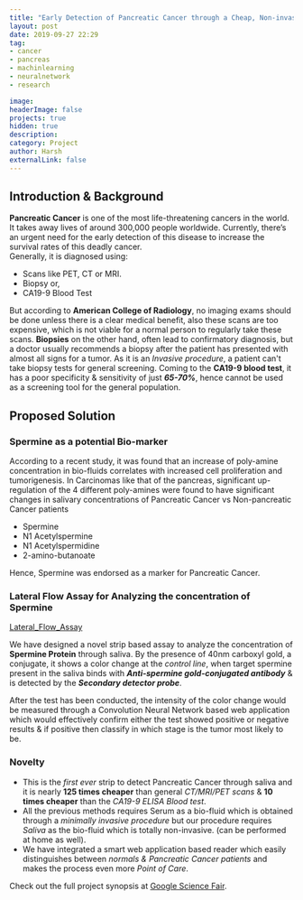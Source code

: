 ```yaml
---
title: "Early Detection of Pancreatic Cancer through a Cheap, Non-invasive Salivary Test"
layout: post
date: 2019-09-27 22:29
tag: 
- cancer
- pancreas
- machinlearning
- neuralnetwork
- research

image: 
headerImage: false
projects: true
hidden: true 
description:
category: Project
author: Harsh
externalLink: false
---
```


## Introduction & Background

**Pancreatic Cancer** is one of the most life-threatening cancers in the world. It takes away lives of around 300,000 people worldwide. Currently, there’s an urgent need for the early detection of this disease to increase the survival rates of this deadly cancer.   
Generally, it is diagnosed using:
- Scans like PET, CT or MRI.  
- Biopsy or,
- CA19-9 Blood Test

But according to **American College of Radiology**, no imaging exams should be done unless there is a clear medical benefit, also these scans are too expensive, which is not viable for a normal person to regularly take these scans. 
**Biopsies** on the other hand, often lead to confirmatory diagnosis, but a doctor usually recommends a biopsy after the patient has presented with almost all signs for a tumor. As it is an _Invasive procedure_, a patient can't take biopsy tests for general screening. 
Coming to the **CA19-9 blood test**, it has a poor specificity & sensitivity of just **_65-70%_**, hence cannot be used as a screening tool for the general population. 

## Proposed Solution

### Spermine as a potential Bio-marker

According to a recent study, it was found that an increase of poly-amine concentration in bio-fluids correlates with increased cell proliferation and tumorigenesis. In Carcinomas like that of the pancreas, significant  up-regulation of the 4 different poly-amines were found to have significant changes in salivary concentrations of Pancreatic Cancer vs Non-pancreatic Cancer patients 
- Spermine
- N1 Acetylspermine
- N1 Acetylspermidine
- 2-amino-butanoate 

Hence, Spermine was endorsed as a marker for Pancreatic Cancer.

### Lateral Flow Assay for Analyzing the concentration of Spermine

[Lateral_Flow_Assay](https://groeptms1316.files.wordpress.com/2013/02/assay-config.jpg)

We have designed a novel strip based assay to analyze the concentration of **Spermine Protein**  through saliva. By the presence of 40nm carboxyl gold, a conjugate, it shows a color change at the _control line_, when target spermine present in the saliva binds with **_Anti-spermine gold-conjugated antibody_** & is detected by the **_Secondary detector probe_**.  

After the test has been conducted, the intensity of the color change would be measured through a Convolution Neural Network based web application which would effectively confirm either the test showed positive or negative results & if positive then classify in which stage is the tumor most likely to be. 

### Novelty
* This is the _first ever_ strip to detect Pancreatic Cancer through saliva and it is nearly **125 times cheaper** than general _CT/MRI/PET scans_ & **10 times cheaper** than the _CA19-9 ELISA Blood test_.
* All the previous methods requires Serum as a bio-fluid which is obtained through a _minimally invasive procedure_ but our procedure requires _Saliva_ as the bio-fluid which is totally non-invasive. (can be performed at home as well). 
* We have integrated a smart web application based reader which easily distinguishes between _normals & Pancreatic Cancer patients_ and makes the process even more _Point of Care_.

Check out the full project synopsis at [Google Science Fair](https://www.googlesciencefair.com/projects/2018/1e2bf23dd1fad8110ab15c43dddaef4081c30fae2f40e613d6237f7bd049d1b6).
